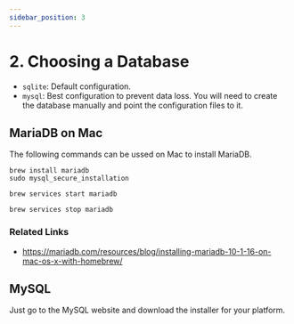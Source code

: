 ```yaml
---
sidebar_position: 3
---
```

# 2. Choosing a Database

- `sqlite`: Default configuration.
- `mysql`: Best configuration to prevent data loss. You will need to create the database manually and point the configuration files to it.

## MariaDB on Mac

The following commands can be ussed on Mac to install MariaDB.

```
brew install mariadb
sudo mysql_secure_installation
```

```
brew services start mariadb
```

```
brew services stop mariadb
```

### Related Links

- https://mariadb.com/resources/blog/installing-mariadb-10-1-16-on-mac-os-x-with-homebrew/

## MySQL

Just go to the MySQL website and download the installer for your platform.